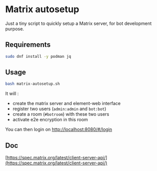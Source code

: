 # Matrix autosetup

Just a tiny script to quickly setup a Matrix server, for bot development purpose.

## Requirements

```bash
sudo dnf install -y podman jq
```

## Usage

```bash
bash matrix-autosetup.sh
```

It will :

- create the matrix server and element-web interface
- register two users (`admin:admin` and `bot:bot`)
- create a room (`#botroom`) with these two users
- activate e2e encryption in this room

You can then login on [http://localhost:8080/#/login](http://localhost:8080/#/login)

## Doc

[https://spec.matrix.org/latest/client-server-api/](https://spec.matrix.org/latest/client-server-api/)
